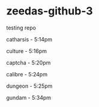 # zeedas-github-3
testing repo

catharsis - 5:14pm

culture - 5:16pm

captcha - 5:20pm

calibre - 5:24pm

dungeon - 5:25pm

gundam - 5:34pm